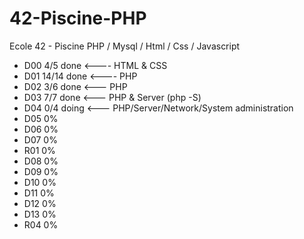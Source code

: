# 42-Piscine-PHP
Ecole 42 - Piscine PHP / Mysql / Html / Css / Javascript

- D00 4/5 done <---- HTML & CSS
- D01 14/14 done <----  PHP
- D02 3/6 done <--- PHP
- D03 7/7 done <--- PHP & Server (php -S)
- D04 0/4 doing <--- PHP/Server/Network/System administration
- D05 0%
- D06 0%
- D07 0%
- R01 0%
- D08 0%
- D09 0%
- D10 0%
- D11 0%
- D12 0%
- D13 0%
- R04 0%
